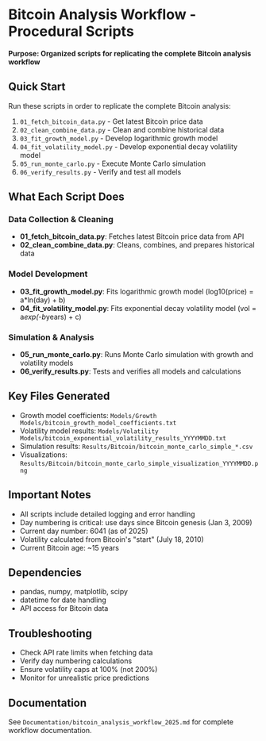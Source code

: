 # Bitcoin Analysis Workflow - Procedural Scripts
**Purpose: Organized scripts for replicating the complete Bitcoin analysis workflow**

## Quick Start
Run these scripts in order to replicate the complete Bitcoin analysis:

1. `01_fetch_bitcoin_data.py` - Get latest Bitcoin price data
2. `02_clean_combine_data.py` - Clean and combine historical data
3. `03_fit_growth_model.py` - Develop logarithmic growth model
4. `04_fit_volatility_model.py` - Develop exponential decay volatility model
5. `05_run_monte_carlo.py` - Execute Monte Carlo simulation
6. `06_verify_results.py` - Verify and test all models

## What Each Script Does

### Data Collection & Cleaning
- **01_fetch_bitcoin_data.py**: Fetches latest Bitcoin price data from API
- **02_clean_combine_data.py**: Cleans, combines, and prepares historical data

### Model Development
- **03_fit_growth_model.py**: Fits logarithmic growth model (log10(price) = a*ln(day) + b)
- **04_fit_volatility_model.py**: Fits exponential decay volatility model (vol = a*exp(-b*years) + c)

### Simulation & Analysis
- **05_run_monte_carlo.py**: Runs Monte Carlo simulation with growth and volatility models
- **06_verify_results.py**: Tests and verifies all models and calculations

## Key Files Generated
- Growth model coefficients: `Models/Growth Models/bitcoin_growth_model_coefficients.txt`
- Volatility model results: `Models/Volatility Models/bitcoin_exponential_volatility_results_YYYYMMDD.txt`
- Simulation results: `Results/Bitcoin/bitcoin_monte_carlo_simple_*.csv`
- Visualizations: `Results/Bitcoin/bitcoin_monte_carlo_simple_visualization_YYYYMMDD.png`

## Important Notes
- All scripts include detailed logging and error handling
- Day numbering is critical: use days since Bitcoin genesis (Jan 3, 2009)
- Current day number: 6041 (as of 2025)
- Volatility calculated from Bitcoin's "start" (July 18, 2010)
- Current Bitcoin age: ~15 years

## Dependencies
- pandas, numpy, matplotlib, scipy
- datetime for date handling
- API access for Bitcoin data

## Troubleshooting
- Check API rate limits when fetching data
- Verify day numbering calculations
- Ensure volatility caps at 100% (not 200%)
- Monitor for unrealistic price predictions

## Documentation
See `Documentation/bitcoin_analysis_workflow_2025.md` for complete workflow documentation. 